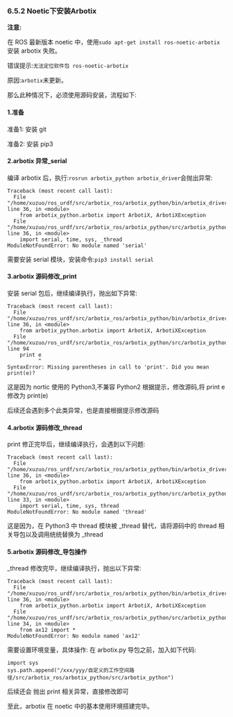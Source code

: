 ### 6.5.2 Noetic下安装Arbotix

**注意:**

在 ROS 最新版本 noetic 中，使用`sudo apt-get install ros-noetic-arbotix`安装 arbotix 失败。

错误提示:`无法定位软件包 ros-noetic-arbotix`

原因:`arbotix`未更新。

那么此种情况下，必须使用源码安装，流程如下:

#### 1.准备

准备1: 安装 git

准备2: 安装 pip3

#### 2.arbotix 异常\_serial

编译 arbotix 后，执行:`rosrun arbotix_python arbotix_driver`会抛出异常:

```
Traceback (most recent call last):
  File "/home/xuzuo/ros_urdf/src/arbotix_ros/arbotix_python/bin/arbotix_driver", line 36, in <module>
    from arbotix_python.arbotix import ArbotiX, ArbotiXException
  File "/home/xuzuo/ros_urdf/src/arbotix_ros/arbotix_python/src/arbotix_python/arbotix.py", line 36, in <module>
    import serial, time, sys, _thread
ModuleNotFoundError: No module named 'serial'
```

需要安装 serial 模块，安装命令:`pip3 install serial`

#### 3.arbotix 源码修改\_print

安装 serial 包后，继续编译执行，抛出如下异常:

```
Traceback (most recent call last):
  File "/home/xuzuo/ros_urdf/src/arbotix_ros/arbotix_python/bin/arbotix_driver", line 36, in <module>
    from arbotix_python.arbotix import ArbotiX, ArbotiXException
  File "/home/xuzuo/ros_urdf/src/arbotix_ros/arbotix_python/src/arbotix_python/arbotix.py", line 94
    print e
          ^
SyntaxError: Missing parentheses in call to 'print'. Did you mean print(e)?
```

这是因为 nortic 使用的 Python3,不兼容 Python2 根据提示，修改源码,将 print e 修改为 print\(e\)

后续还会遇到多个此类异常，也是直接根据提示修改源码

#### 4.arbotix 源码修改\_thread

print 修正完毕后，继续编译执行，会遇到以下问题:

```
Traceback (most recent call last):
  File "/home/xuzuo/ros_urdf/src/arbotix_ros/arbotix_python/bin/arbotix_driver", line 36, in <module>
    from arbotix_python.arbotix import ArbotiX, ArbotiXException
  File "/home/xuzuo/ros_urdf/src/arbotix_ros/arbotix_python/src/arbotix_python/arbotix.py", line 33, in <module>
    import serial, time, sys, thread
ModuleNotFoundError: No module named 'thread'
```

这是因为，在 Python3 中 thread 模块被 \_thread 替代，请将源码中的 thread 相关导包以及调用统统替换为 \_thread

#### 5.arbotix 源码修改\_导包操作

\_thread 修改完毕，继续编译执行，抛出以下异常:

```
Traceback (most recent call last):
  File "/home/xuzuo/ros_urdf/src/arbotix_ros/arbotix_python/bin/arbotix_driver", line 36, in <module>
    from arbotix_python.arbotix import ArbotiX, ArbotiXException
  File "/home/xuzuo/ros_urdf/src/arbotix_ros/arbotix_python/src/arbotix_python/arbotix.py", line 34, in <module>
    from ax12 import *
ModuleNotFoundError: No module named 'ax12'
```

需要设置环境变量，具体操作: 在 arbotix.py 导包之前，加入如下代码:

```
import sys
sys.path.append("/xxx/yyy/自定义的工作空间路径/src/arbotix_ros/arbotix_python/src/arbotix_python")
```

后续还会 抛出 print 相关异常，直接修改即可

至此，arbotix 在 noetic 中的基本使用环境搭建完毕。

